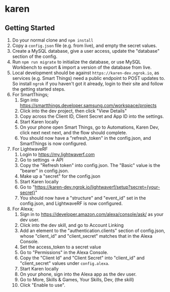# karen

## Getting Started

1. Do your normal clone and `npm install`
2. Copy a `config.json` file (e.g. from live), and empty the secret values.
3. Create a MySQL database, give a user access, update the "database" section of the config.
4. Run `npm run migrate` to initialize the database, or use MySQL Workbench to export & import a version of the database from live.
5. Local development should be against `https://karen-dev.ngrok.io`, as services (e.g. Smart Things) need a public endpoint to POST updates to. So install `ngrok` if you haven't got it already, login to their site and follow the getting started steps.
6. For SmartThings;
    1. Sign into https://smartthings.developer.samsung.com/workspace/projects
    2. Click into the dev project, then click "View Details"
    3. Copy across the Client ID, Client Secret and App ID into the settings.
    4. Start Karen locally
    5. On your phone open Smart Things, go to Automations, Karen Dev, click next next next, and the flow should complete.
    6. You should now have a "refresh_token" in the config.json, and SmartThings is now configured.
7. For LightwaveRF
    1. Login to https://my.lightwaverf.com
    2. Go to settings -> API
    3. Copy the "Refresh token" into config.json. The "Basic" value is the "bearer" in config.json.
    4. Make up a "secret" for the config.json
    5. Start Karen locally
    6. Go to "https://karen-dev.ngrok.io/lightwaverf/setup?secret={your-secret}"
    7. You should now have a "structure" and "event_id" set in the config.json, and LightwaveRF is now configured.
8. For Alexa;
    1. Sign in to https://developer.amazon.com/alexa/console/ask/ as your dev user.
    2. Click into the dev skill, and go to Account Linking
    3. Add an element to the "authentication.clients" section of config.json, whose "client_id" and "client_secret" matches that in the Alexa Console.
    4. Set the access_token to a secret value
    5. Go to "Permissions" in the Alexa Console.
    6. Copy the "Client Id" and "Client Secret" into "client_id" and "client_secret" values under `config.alexa`.
    5. Start Karen locally
    6. On your phone, sign into the Alexa app as the dev user.
    7. Go to More, Skills & Games, Your Skills, Dev, (the skill)
    8. Click "Enable to use".
